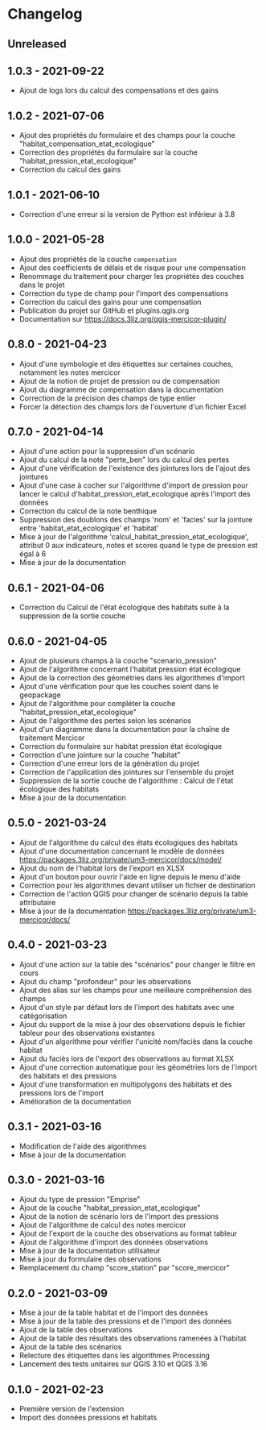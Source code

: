 # Changelog

## Unreleased

## 1.0.3 - 2021-09-22

* Ajout de logs lors du calcul des compensations et des gains

## 1.0.2 - 2021-07-06

* Ajout des propriétés du formulaire et des champs pour la couche "habitat_compensation_etat_ecologique"
* Correction des propriétés du formulaire sur la couche "habitat_pression_etat_ecologique"
* Correction du calcul des gains

## 1.0.1 - 2021-06-10

* Correction d'une erreur si la version de Python est inférieur à 3.8

## 1.0.0 - 2021-05-28

* Ajout des propriétés de la couche `compensation`
* Ajout des coefficients de délais et de risque pour une compensation
* Renommage du traitement pour charger les propriétés des couches dans le projet
* Correction du type de champ pour l'import des compensations
* Correction du calcul des gains pour une compensation  
* Publication du projet sur GitHub et plugins.qgis.org
* Documentation sur https://docs.3liz.org/qgis-mercicor-plugin/

## 0.8.0 - 2021-04-23

* Ajout d'une symbologie et des étiquettes sur certaines couches, notamment les notes mercicor
* Ajout de la notion de projet de pression ou de compensation
* Ajout du diagramme de compensation dans la documentation
* Correction de la précision des champs de type entier
* Forcer la détection des champs lors de l'ouverture d'un fichier Excel

## 0.7.0 - 2021-04-14

* Ajout d'une action pour la suppression d'un scénario 
* Ajout du calcul de la note "perte_ben" lors du calcul des pertes
* Ajout d'une vérification de l'existence des jointures lors de l'ajout des jointures
* Ajout d'une case à cocher sur l'algorithme d'import de pression pour lancer le calcul 
  d'habitat_pression_etat_ecologique après l'import des données
* Correction du calcul de la note benthique
* Suppression des doublons des champs 'nom' et 'facies' sur la jointure entre 'habitat_etat_ecologique' et 'habitat'
* Mise à jour de l'algorithme 'calcul_habitat_pression_etat_ecologique', attribut 0 aux indicateurs, notes et scores quand
  le type de pression est égal à 6
* Mise à jour de la documentation

## 0.6.1 - 2021-04-06

* Correction du Calcul de l'état écologique des habitats suite à la suppression de la sortie couche

## 0.6.0 - 2021-04-05

* Ajout de plusieurs champs à la couche "scenario_pression"
* Ajout de l'algorithme concernant l'habitat pression état écologique
* Ajout de la correction des géométries dans les algorithmes d'import
* Ajout d'une vérification pour que les couches soient dans le geopackage
* Ajout de l'algorithme pour compléter la couche "habitat_pression_etat_ecologique"
* Ajout de l'algorithme des pertes selon les scénarios
* Ajout d'un diagramme dans la documentation pour la chaîne de traitement Mercicor
* Correction du formulaire sur habitat pression état écologique
* Correction d'une jointure sur la couche "habitat"
* Correction d'une erreur lors de la génération du projet
* Correction de l'application des jointures sur l'ensemble du projet
* Suppression de la sortie couche de l'algorithme : Calcul de l'état écologique des habitats
* Mise à jour de la documentation

## 0.5.0 - 2021-03-24

* Ajout de l'algorithme du calcul des états écologiques des habitats
* Ajout d'une documentation concernant le modèle de données https://packages.3liz.org/private/um3-mercicor/docs/model/
* Ajout du nom de l'habitat lors de l'export en XLSX
* Ajout d'un bouton pour ouvrir l'aide en ligne depuis le menu d'aide
* Correction pour les algorithmes devant utiliser un fichier de destination
* Correction de l'action QGIS pour changer de scénario depuis la table attributaire
* Mise à jour de la documentation https://packages.3liz.org/private/um3-mercicor/docs/

## 0.4.0 - 2021-03-23

* Ajout d'une action sur la table des "scénarios" pour changer le filtre en cours
* Ajout du champ "profondeur" pour les observations
* Ajout des alias sur les champs pour une meilleure compréhension des champs
* Ajout d'un style par défaut lors de l'import des habitats avec une catégorisation
* Ajout du support de la mise à jour des observations depuis le fichier tableur pour des observations existantes
* Ajout d'un algorithme pour vérifier l'unicité nom/faciès dans la couche habitat
* Ajout du faciès lors de l'export des observations au format XLSX
* Ajout d'une correction automatique pour les géométries lors de l'import des habitats et des pressions
* Ajout d'une transformation en multipolygons des habitats et des pressions lors de l'import
* Amélioration de la documentation

## 0.3.1 - 2021-03-16

* Modification de l'aide des algorithmes
* Mise à jour de la documentation

## 0.3.0 - 2021-03-16

* Ajout du type de pression "Emprise"
* Ajout de la couche "habitat_pression_etat_ecologique"
* Ajout de la notion de scénario lors de l'import des pressions
* Ajout de l'algorithme de calcul des notes mercicor
* Ajout de l'export de la couche des observations au format tableur
* Ajout de l'algorithme d'import des données observations
* Mise à jour de la documentation utilisateur
* Mise à jour du formulaire des observations
* Remplacement du champ "score_station" par "score_mercicor"

## 0.2.0 - 2021-03-09

* Mise à jour de la table habitat et de l'import des données
* Mise à jour de la table des pressions et de l'import des données
* Ajout de la table des observations
* Ajout de la table des résultats des observations ramenées à l'habitat
* Ajout de la table des scénarios
* Relecture des étiquettes dans les algorithmes Processing
* Lancement des tests unitaires sur QGIS 3.10 et QGIS 3.16

## 0.1.0 - 2021-02-23

* Première version de l'extension
* Import des données pressions et habitats

##
